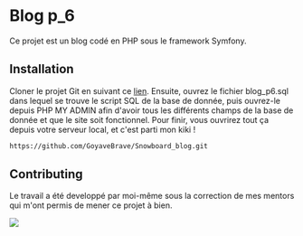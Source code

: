 # Blog p_6

Ce projet est un blog codé en PHP sous le framework Symfony.

## Installation

Cloner le projet Git en suivant ce [lien](https://github.com/GoyaveBrave/Snowboard_blog.git). 
Ensuite, ouvrez le fichier blog_p6.sql dans lequel se trouve le script SQL de la base de donnée, puis ouvrez-le depuis PHP MY ADMIN
afin d'avoir tous les différents champs de la base de donnée et que le site soit fonctionnel.
Pour finir, vous ouvrirez tout ça depuis votre serveur local, et c'est parti mon kiki !

```bash
https://github.com/GoyaveBrave/Snowboard_blog.git
```

## Contributing
Le travail a été developpé par moi-même sous la correction de mes mentors qui m'ont permis de mener ce projet à bien.

<a href="https://codeclimate.com/github/GoyaveBrave/Snowboard_blog/maintainability"><img src="https://api.codeclimate.com/v1/badges/d0e985dcf1e59a513612/maintainability" /></a>
